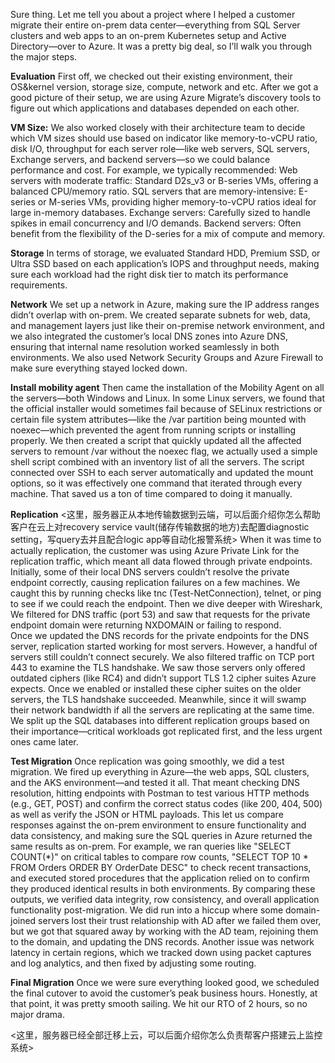 Sure thing. Let me tell you about a project where I helped a customer migrate their entire on-prem data center—everything from SQL Server clusters and web apps to an on-prem Kubernetes setup and Active Directory—over to Azure. It was a pretty big deal, so I’ll walk you through the major steps.

**Evaluation**
First off, we checked out their existing environment, their OS&kernel version, storage size, compute, network and etc. 
After we got a good picture of their setup, we are using Azure Migrate’s discovery tools to figure out which applications and databases depended on each other. 

**VM Size:**
We also worked closely with their architecture team to decide which VM sizes should use based on indicator like memory-to-vCPU ratio, disk I/O, throughput for each server role—like web servers, SQL servers, Exchange servers, and backend servers—so we could balance performance and cost. 
For example, we typically recommended: Web servers with moderate traffic: Standard D2s_v3 or B-series VMs, offering a balanced CPU/memory ratio. 
SQL servers that are memory-intensive: E-series or M-series VMs, providing higher memory-to-vCPU ratios ideal for large in-memory databases. Exchange servers: Carefully sized to handle spikes in email concurrency and I/O demands. 
Backend servers: Often benefit from the flexibility of the D-series for a mix of compute and memory.

**Storage**
In terms of storage, we evaluated Standard HDD, Premium SSD, or Ultra SSD based on each application’s IOPS and throughput needs, making sure each workload had the right disk tier to match its performance requirements.
 
**Network**
We set up a network in Azure, making sure the IP address ranges didn’t overlap with on-prem. We created separate subnets for web, data, and management layers just like their on-premise network environment, 
and we also integrated the customer’s local DNS zones into Azure DNS, ensuring that internal name resolution worked seamlessly in both environments. 
We also used Network Security Groups and Azure Firewall to make sure everything stayed locked down.

**Install mobility agent**
Then came the installation of the Mobility Agent on all the servers—both Windows and Linux. 
In some Linux servers, we found that the official installer would sometimes fail because of SELinux restrictions or certain file system attributes—like the /var partition being mounted with noexec—which prevented the agent from running scripts or installing properly. 
We then created a script that quickly updated all the affected servers to remount /var without the noexec flag, we actually used a simple shell script combined with an inventory list of all the servers. 
The script connected over SSH to each server automatically and updated the mount options, so it was effectively one command that iterated through every machine. That saved us a ton of time compared to doing it manually.

**Replication**
<这里，服务器正从本地传输数据到云端，可以后面介绍你怎么帮助客户在云上对recovery service vault(储存传输数据的地方)去配置diagnostic setting，写query去并且配合logic app等自动化报警系统>
When it was time to actually replication, the customer was using Azure Private Link for the replication traffic, which meant all data flowed through private endpoints. 
Initially, some of their local DNS servers couldn’t resolve the private endpoint correctly, causing replication failures on a few machines. 
We caught this by running checks like tnc (Test-NetConnection), telnet, or ping to see if we could reach the endpoint. 
Then we dive deeper with Wireshark,  We filtered for DNS traffic (port 53) and saw that requests for the private endpoint domain were returning NXDOMAIN or failing to respond.  
Once we updated the DNS records for the private endpoints for the DNS server, replication started working for most servers.
However, a handful of servers still couldn’t connect securely. We also filtered traffic on TCP port 443 to examine the TLS handshake. 
We saw those servers only offered outdated ciphers (like RC4) and didn’t support TLS 1.2 cipher suites Azure expects. Once we enabled or installed these cipher suites on the older servers, the TLS handshake succeeded.
Meanwhile, since it will swamp their network bandwidth if all the servers are replicating at the same time. 
We split up the SQL databases into different replication groups based on their importance—critical workloads got replicated first, and the less urgent ones came later.

**Test Migration**
Once replication was going smoothly, we did a test migration. We fired up everything in Azure—the web apps, SQL clusters, and the AKS environment—and tested it all. 
That meant checking DNS resolution, hitting endpoints with Postman to test various HTTP methods (e.g., GET, POST) and confirm the correct status codes (like 200, 404, 500) as well as verify the JSON or HTML payloads. 
This let us compare responses against the on-prem environment to ensure functionality and data consistency, and making sure the SQL queries in Azure returned the same results as on-prem. 
For example, we ran queries like "SELECT COUNT(*)" on critical tables to compare row counts, "SELECT TOP 10 * FROM Orders ORDER BY OrderDate DESC" to check recent transactions, and executed stored procedures that the application relied on to confirm they produced identical results in both environments. 
By comparing these outputs, we verified data integrity, row consistency, and overall application functionality post-migration.
We did run into a hiccup where some domain-joined servers lost their trust relationship with AD after we failed them over, but we got that squared away by working with the AD team, rejoining them to the domain, and updating the DNS records. 
Another issue was network latency in certain regions, which we tracked down using packet captures and log analytics, and then fixed by adjusting some routing.

**Final Migration**
Once we were sure everything looked good, we scheduled the final cutover to avoid the customer’s peak business hours. Honestly, at that point, it was pretty smooth sailing. We hit our RTO of 2 hours, so no major drama.
 
<这里，服务器已经全部迁移上云，可以后面介绍你怎么负责帮客户搭建云上监控系统>
